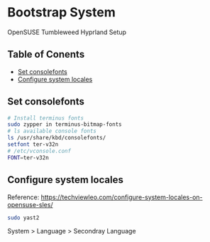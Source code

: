 # Bootstrap System

OpenSUSE Tumbleweed Hyprland Setup

## Table of Conents

<!-- vim-markdown-toc GFM -->

* [Set consolefonts](#set-consolefonts)
* [Configure system locales](#configure-system-locales)

<!-- vim-markdown-toc -->

## Set consolefonts

```bash
# Install terminus fonts
sudo zypper in terminus-bitmap-fonts
# ls available console fonts
ls /usr/share/kbd/consolefonts/
setfont ter-v32n
# /etc/vconsole.conf
FONT=ter-v32n
```

## Configure system locales

Reference: https://techviewleo.com/configure-system-locales-on-opensuse-sles/

```bash
sudo yast2
```

System > Language > Secondray Language
